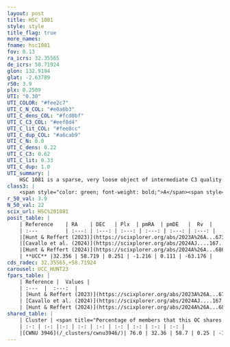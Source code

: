 ```yaml
---
layout: post
title: HSC 1081
style: style
title_flag: true
more_names: 
fname: hsc1081
fov: 0.13
ra_icrs: 32.35565
de_icrs: 58.71924
glon: 132.9194
glat: -2.63789
r50: 3.9
plx: 0.2509
UTI: "0.30"
UTI_COLOR: "#fee2c7"
UTI_C_N_COL: "#e0a6b3"
UTI_C_dens_COL: "#fcd0bf"
UTI_C_C3_COL: "#eef8d4"
UTI_C_lit_COL: "#fee8cc"
UTI_C_dup_COL: "#a6cab9"
UTI_C_N: 0.0
UTI_C_dens: 0.22
UTI_C_C3: 0.62
UTI_C_lit: 0.33
UTI_C_dup: 1.0
UTI_summary: |
    HSC 1081 is a sparse, very loose object of intermediate C3 quality. It was recently reported in the literature. This object shares a large percentage of members with a later reported entry.<br><br><span style="color: #99180f; font-weight: bold;">Warning: </span>contains less than 25 stars with <i>P>0.5</i> estimated.
class3: |
    <span style="color: green; font-weight: bold;">A</span><span style="color: red; font-weight: bold;">C</span>
r_50_val: 3.9
N_50_val: 22
scix_url: HSC%201081
posit_table: |
    | Reference    | RA    | DEC   | Plx  | pmRA  | pmDE   |  Rv  |
    | :---         | :---: | :---: | :---: | :---: | :---: | :---: |
    |[Hunt & Reffert (2023)](https://scixplorer.org/abs/2023A%26A...673A.114H) | 32.324 | 58.717 | 0.247 | -1.222 | 0.123 | -29.69 |
    |[Cavallo et al. (2024)](https://scixplorer.org/abs/2024AJ....167...12C) | 32.376 | 58.704 | 0.247 | -- | -- | -- |
    |[Hunt & Reffert (2024)](https://scixplorer.org/abs/2024A%26A...686A..42H) | 32.324 | 58.717 | 0.247 | -1.222 | 0.123 | -29.69 |
    | **UCC** |32.356 | 58.719 | 0.251 | -1.216 | 0.111 | -63.176 | 
cds_radec: 32.35565,+58.71924
carousel: UCC_HUNT23
fpars_table: |
    | Reference |  Values |
    | :---  |  :---:  |
    | [Hunt & Reffert (2023)](https://scixplorer.org/abs/2023A%26A...673A.114H) | `AV50=1.053, diffAV50=1.786, MOD50=12.793, logAge50=8.808` |
    | [Cavallo et al. (2024)](https://scixplorer.org/abs/2024AJ....167...12C) | `AV50=1.88, dMod50=12.7, logAge50=8.35, [Fe/H]50=-0.32` |
    | [Hunt & Reffert (2024)](https://scixplorer.org/abs/2024A%26A...686A..42H) | `MassJ=161.780` |
shared_table: |
    | Cluster | <span title="Percentage of members that this OC shares with the ones listed">%</span>   | RA   | DEC   | Plx   | pmRA  | pmDE  | Rv | UTI |
    | :-: | :-: |:-: | :-: | :-: | :-: | :-: | :-: | :-: |
    |[CWNU 3946](/_clusters/cwnu3946/)| 76.0 | 32.36 | 58.7 | 0.25 | -1.22 | 0.11 | -81.57 |0.04 |
---
```

